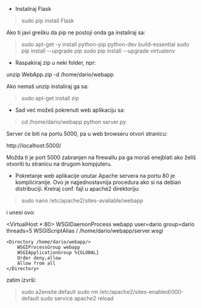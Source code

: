 * Instaliraj Flask

> sudo pip install Flask

Ako ti javi grešku da pip ne postoji onda ga instaliraj sa:

> sudo apt-get -y install python-pip python-dev build-essential
> sudo pip install --upgrade pip
> sudo pip install --upgrade virtualenv

* Raspakiraj zip u neki folder, npr:

unzip WebApp.zip  -d /home/dario/webapp

Ako nemaš unzip instaliraj ga sa:

> sudo apt-get install zip

* Sad već možeš pokrenuti web aplikaciju sa:

> cd /home/dario/webapp
> python server.py

Server će biti na portu 5000, pa u web browseru otvori stranicu:

http://localhost:5000/

Možda ti je port 5000 zabranjen na firewallu pa ga moraš enejblati ako želiš otvoriti tu stranicu na drugom kompjuteru.

* Pokretanje web aplikacije unutar Apache servera na portu 80 je kompliciranije. Ovo je najjednostavnija procedura ako si na debian distribuciji. Kreiraj conf. fajl u apache2 direktoriju:

> sudo nano /etc/apache2/sites-available/webapp

i unesi ovo:

<VirtualHost *:80>
    WSGIDaemonProcess webapp user=dario group=dario threads=5
    WSGIScriptAlias / /home/dario/webapp/server.wsgi

    <Directory /home/dario/webapp/>
        WSGIProcessGroup webapp
        WSGIApplicationGroup %{GLOBAL}
        Order deny,allow
        Allow from all
    </Directory>
</VirtualHost>

zatim izvrši:

> sudo a2ensite default
> sudo rm /etc/apache2/sites-enabled/000-default
> sudo service apache2 reload
